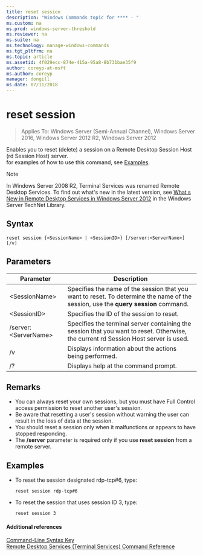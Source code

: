 ```yaml
---
title: reset session
description: "Windows Commands topic for **** - "
ms.custom: na
ms.prod: windows-server-threshold
ms.reviewer: na
ms.suite: na
ms.technology: manage-windows-commands
ms.tgt_pltfrm: na
ms.topic: article
ms.assetid: 4f029ecc-874e-415a-95a8-8b731bae35f9
author: coreyp-at-msft
ms.author: coreyp
manager: dongill
ms.date: 07/11/2018
---
```

# reset session

>Applies To: Windows Server (Semi-Annual Channel), Windows Server 2016, Windows Server 2012 R2, Windows Server 2012

Enables you to reset (delete) a session on a Remote Desktop Session Host (rd Session Host) server.  
for examples of how to use this command, see [Examples](#BKMK_examples).  

> [!NOTE]  
> In Windows Server 2008 R2, Terminal Services was renamed Remote Desktop Services. To find out what's new in the latest version, see [What s New in Remote Desktop Services in Windows Server 2012](https://technet.microsoft.com/library/hh831527) in the Windows Server TechNet Library.  

## Syntax  
```  
reset session {<SessionName> | <SessionID>} [/server:<ServerName>] [/v]  
```  

## Parameters  

|Parameter|Description|  
|-------|--------|  
|\<SessionName>|Specifies the name of the session that you want to reset. To determine the name of the session, use the **query session** command.|  
|\<SessionID>|Specifies the ID of the session to reset.|  
|/server:\<ServerName>|Specifies the terminal server containing the session that you want to reset. Otherwise, the current rd Session Host server is used.|  
|/v|Displays information about the actions being performed.|  
|/?|Displays help at the command prompt.|  

## Remarks  
-   You can always reset your own sessions, but you must have Full Control access permission to reset another user's session.  
-   Be aware that resetting a user's session without warning the user can result in the loss of data at the session.  
-   You should reset a session only when it malfunctions or appears to have stopped responding.  
-   The **/server** parameter is required only if you use **reset session** from a remote server.  

## <a name="BKMK_examples"></a>Examples  
- To reset the session designated rdp-tcp#6, type:  
  ```  
  reset session rdp-tcp#6  
  ```  
- To reset the session that uses session ID 3, type:  
  ```  
  reset session 3  
  ```  

#### Additional references  
[Command-Line Syntax Key](command-line-syntax-key.md)  
[Remote Desktop Services &#40;Terminal Services&#41; Command Reference](remote-desktop-services-terminal-services-command-reference.md)  
